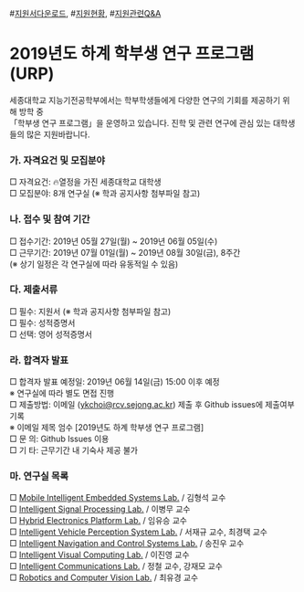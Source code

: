 
#[지원서다운로드](https://www.dropbox.com/s/kfgdqnaifjjg44w/2019%EB%85%84%EB%8F%84%20%ED%95%98%EA%B3%84%20%ED%95%99%EB%B6%80%EC%9D%B8%ED%84%B4%EC%8B%AD%20%ED%94%84%EB%A1%9C%EA%B7%B8%EB%9E%A8%20%EC%A7%80%EC%9B%90%EC%84%9C.hwp?dl=0), #[지원현황](https://github.com/sejong-urp/2019.Summer/issues/1), #[지원관련Q&A](https://github.com/sejong-urp/2019.Summer/issues/2)

# 2019년도 하계 학부생 연구 프로그램(URP)

세종대학교 지능기전공학부에서는 학부학생들에게 다양한 연구의 기회를 제공하기 위해 방학 중 <br> 
「학부생 연구 프로그램」을 운영하고 있습니다. 진학 및 관련 연구에 관심 있는 대학생들의 많은 지원바랍니다.

### 가.	자격요건 및 모집분야
□ 자격요건: 🔥열정을 가진 세종대학교 대학생 <br>
□ 모집분야:  8개 연구실 (※ 학과 공지사항 첨부파일 참고)

### 나. 접수 및 참여 기간
□ 접수기간: 2019년 05월 27일(월) ~ 2019년 06월 05일(수) <br>
□ 근무기간: 2019년 07월 01일(월) ~ 2019년 08월 30일(금), 8주간 <br>
(※ 상기 일정은 각 연구실에 따라 유동적일 수 있음)

### 다. 제출서류
□ 필수: 지원서 (※ 학과 공지사항 첨부파일 참고) <br>
□ 필수: 성적증명서 <br>
□ 선택: 영어 성적증명서 

### 라. 합격자 발표
□ 합격자 발표 예정일: 2019년 06월 14일(금) 15:00 이후 예정 <br>
※ 연구실에 따라 별도 면접 진행 <br>
□ 제출방법: 이메일 (ykchoi@rcv.sejong.ac.kr) 제출 후 Github issues에 제출여부기록<br>
※ 이메일 제목 엄수 [2019년도 하계 학부생 연구 프로그램] <br>
□ 문 의: Github Issues 이용 <br>
□ 기 타: 근무기간 내 기숙사 제공 불가 <br>

### 마. 연구실 목록 
□  [Mobile Intelligent Embedded Systems Lab.](http://home.sejong.ac.kr/~hyungkim/4.html) / 김형석 교수 <br>
□  [Intelligent Signal Processing Lab.](https://sites.google.com/view/blee/) / 이병무 교수 <br>
□  [Hybrid Electronics Platform Lab.](https://helplab.wixsite.com/helplab) / 임유승 교수 <br>
□  [Intelligent Vehicle Perception System Lab.](https://sites.google.com/view/ivpg)  / 서재규 교수, 최경택 교수 <br>
□  [Intelligent Navigation and Control Systems Lab.](https://sites.google.com/view/incsl) / 송진우 교수 <br>
□  [Intelligent Visual Computing Lab.](https://sites.google.com/view/ivcl) / 이진영 교수 <br>
□  [Intelligent Communications Lab.](https://sites.google.com/view/sejong-icl) / 정철 교수, 강재모 교수 <br>
□  [Robotics and Computer Vision Lab.](https://www.rcv.sejong.ac.kr/) / 최유경 교수 <br>

